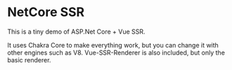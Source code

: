 # NetCore SSR

This is a tiny demo of ASP.Net Core + Vue SSR.

It uses Chakra Core to make everything work, but you can change it with other engines such as V8. Vue-SSR-Renderer is also included, but only the basic renderer.
